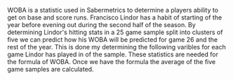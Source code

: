 WOBA is a statistic used in Sabermetrics to determine a players ability to get on base and score runs. Francisco Lindor has a habit of starting of the year before evening out during the second half of the season. By determining Lindor's hitting stats in a 25 game sample split into clusters of five we can predict how his WOBA will be predicted for game 26 and the rest of the year. This is done my determining the following varibles for each game Lindor has played in of the sample. These statistics are needed for the formula of WOBA. Once we have the formula the average of the five game samples are calculated. 
